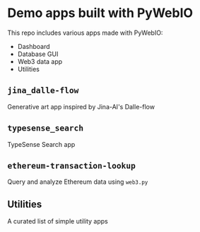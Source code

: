 # Demo apps built with PyWebIO

This repo includes various apps made with PyWebIO:
* Dashboard
* Database GUI
* Web3 data app
* Utilities

## `jina_dalle-flow`
Generative art app inspired by Jina-AI's Dalle-flow

## `typesense_search`
TypeSense Search app

## `ethereum-transaction-lookup`
Query and analyze Ethereum data using `web3.py`

## Utilities
A curated list of simple utility apps